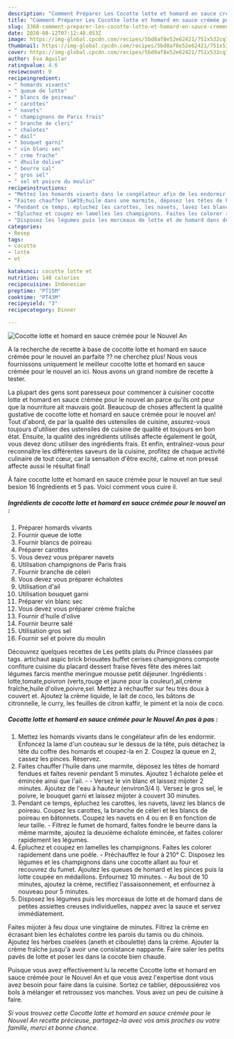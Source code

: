 ```yaml
---
description: "Comment Préparer Les Cocotte lotte et homard en sauce crémée pour le Nouvel An"
title: "Comment Préparer Les Cocotte lotte et homard en sauce crémée pour le Nouvel An"
slug: 3368-comment-preparer-les-cocotte-lotte-et-homard-en-sauce-cremee-pour-le-nouvel-an
date: 2020-08-12T07:12:48.053Z
image: https://img-global.cpcdn.com/recipes/5bd8af8e52e62421/751x532cq70/cocotte-lotte-et-homard-en-sauce-cremee-pour-le-nouvel-an-photo-principale-de-la-recette.jpg
thumbnail: https://img-global.cpcdn.com/recipes/5bd8af8e52e62421/751x532cq70/cocotte-lotte-et-homard-en-sauce-cremee-pour-le-nouvel-an-photo-principale-de-la-recette.jpg
cover: https://img-global.cpcdn.com/recipes/5bd8af8e52e62421/751x532cq70/cocotte-lotte-et-homard-en-sauce-cremee-pour-le-nouvel-an-photo-principale-de-la-recette.jpg
author: Eva Aguilar
ratingvalue: 4.6
reviewcount: 9
recipeingredient:
- " homards vivants"
- " queue de lotte"
- " blancs de poireau"
- " carottes"
- " navets"
- " champignons de Paris frais"
- " branche de cleri"
- " chalotes"
- " dail"
- " bouquet garni"
- " vin blanc sec"
- " crme frache"
- " dhuile dolive"
- " beurre sal"
- " gros sel"
- " sel et poivre du moulin"
recipeinstructions:
- "Mettez les homards vivants dans le congélateur afin de les endormir. Enfoncez la lame d&#39;un couteau sur le dessus de la tête, puis détachez la tête du coffre des homards et coupez-la en 2. Coupez la queue en 2, cassez les pinces. Réservez."
- "Faites chauffer l&#39;huile dans une marmite, déposez les têtes de homard fendues et faites revenir pendant 5 minutes. Ajoutez 1 échalote pelée et émincée ainsi que l&#39;ail.  Versez le vin blanc et laissez mijoter 2 minutes. Ajoutez de l&#39;eau à hauteur (environ3/4 l). Versez le gros sel, le poivre, le bouquet garni et laissez mijoter à couvert 30 minutes."
- "Pendant ce temps, épluchez les carottes, les navets, lavez les blancs de poireau. Coupez les carottes, la branche de céleri et les blancs de poireau en bâtonnets. Coupez les navets en 4 ou en 8 en fonction de leur taille. Filtrez le fumet de homard, faites fondre le beurre dans la même marmite, ajoutez la deuxième échalote émincée, et faites colorer rapidement les légumes."
- "Épluchez et coupez en lamelles les champignons. Faites les colorer rapidement dans une poêle. Préchauffez le four à 210° C. Disposez les légumes et les champignons dans une cocotte allant au four et recouvrez du fumet. Ajoutez les queues de homard et les pinces puis la lotte coupée en médaillons. Enfournez 10 minutes. Au bout de 10 minutes, ajoutez la crème, rectifiez l&#39;assaisonnement, et enfournez à nouveau pour 5 minutes."
- "Disposez les légumes puis les morceaux de lotte et de homard dans de petites assiettes creuses individuelles, nappez avec la sauce et servez immédiatement."
categories:
- Resep
tags:
- cocotte
- lotte
- et

katakunci: cocotte lotte et 
nutrition: 148 calories
recipecuisine: Indonesian
preptime: "PT15M"
cooktime: "PT43M"
recipeyield: "3"
recipecategory: Dinner

---
```



![Cocotte lotte et homard en sauce crémée pour le Nouvel An](https://img-global.cpcdn.com/recipes/5bd8af8e52e62421/751x532cq70/cocotte-lotte-et-homard-en-sauce-cremee-pour-le-nouvel-an-photo-principale-de-la-recette.jpg)

A la recherche de recette à base de cocotte lotte et homard en sauce crémée pour le nouvel an parfaite ?? ne cherchez plus! Nous vous fournissons uniquement le meilleur cocotte lotte et homard en sauce crémée pour le nouvel an ici. Nous avons un grand nombre de recette à tester.

La plupart des gens sont paresseux pour commencer à cuisiner cocotte lotte et homard en sauce crémée pour le nouvel an parce qu'ils ont peur que la nourriture ait mauvais goût. Beaucoup de choses affectent la qualité gustative de cocotte lotte et homard en sauce crémée pour le nouvel an! Tout d'abord, de par la qualité des ustensiles de cuisine, assurez-vous toujours d'utiliser des ustensiles de cuisine de qualité et toujours en bon état. Ensuite, la qualité des ingrédients utilisés affecte également le goût, vous devez donc utiliser des ingrédients frais. Et enfin, entraînez-vous pour reconnaître les différentes saveurs de la cuisine, profitez de chaque activité culinaire de tout cœur, car la sensation d'être excité, calme et non pressé affecte aussi le résultat final!

<!--inarticleads1-->

À faire cocotte lotte et homard en sauce crémée pour le nouvel an tue seul besion 16 Ingrédients et 5 pas. Voici comment vous cuire il.

##### Ingrédients de cocotte lotte et homard en sauce crémée pour le nouvel an :

1. Préparer  homards vivants
1. Fournir  queue de lotte
1. Fournir  blancs de poireau
1. Préparer  carottes
1. Vous devez vous préparer  navets
1. Utilisation  champignons de Paris frais
1. Fournir  branche de céleri
1. Vous devez vous préparer  échalotes
1. Utilisation  d&#39;ail
1. Utilisation  bouquet garni
1. Préparer  vin blanc sec
1. Vous devez vous préparer  crème fraîche
1. Fournir  d&#39;huile d&#39;olive
1. Fournir  beurre salé
1. Utilisation  gros sel
1. Fournir  sel et poivre du moulin


Découvrez quelques recettes de Les petits plats du Prince classées par tags. artichaut aspic brick briouates buffet cerises champignons compote confiture cuisine du placard dessert fraise fèves fête des mères lait légumes farcis menthe meringue mousse petit déjeuner. Ingrédients : lotte,tomate,poivron (verts,rouge et jaune pour la couleur),ail,crème fraîche,huile d&#39;olive,poivre,sel. Mettez à réchauffer sur feu très doux à couvert et. Ajoutez la crème liquide, le lait de coco, les bâtons de citronnelle, le curry, les feuilles de citron kaffir, le piment et la noix de coco. 

<!--inarticleads2-->

##### Cocotte lotte et homard en sauce crémée pour le Nouvel An pas à pas :

1. Mettez les homards vivants dans le congélateur afin de les endormir. Enfoncez la lame d&#39;un couteau sur le dessus de la tête, puis détachez la tête du coffre des homards et coupez-la en 2. Coupez la queue en 2, cassez les pinces. Réservez.
1. Faites chauffer l&#39;huile dans une marmite, déposez les têtes de homard fendues et faites revenir pendant 5 minutes. Ajoutez 1 échalote pelée et émincée ainsi que l&#39;ail. -  - Versez le vin blanc et laissez mijoter 2 minutes. Ajoutez de l&#39;eau à hauteur (environ3/4 l). Versez le gros sel, le poivre, le bouquet garni et laissez mijoter à couvert 30 minutes.
1. Pendant ce temps, épluchez les carottes, les navets, lavez les blancs de poireau. Coupez les carottes, la branche de céleri et les blancs de poireau en bâtonnets. Coupez les navets en 4 ou en 8 en fonction de leur taille. - Filtrez le fumet de homard, faites fondre le beurre dans la même marmite, ajoutez la deuxième échalote émincée, et faites colorer rapidement les légumes.
1. Épluchez et coupez en lamelles les champignons. Faites les colorer rapidement dans une poêle. - Préchauffez le four à 210° C. Disposez les légumes et les champignons dans une cocotte allant au four et recouvrez du fumet. Ajoutez les queues de homard et les pinces puis la lotte coupée en médaillons. Enfournez 10 minutes. - Au bout de 10 minutes, ajoutez la crème, rectifiez l&#39;assaisonnement, et enfournez à nouveau pour 5 minutes.
1. Disposez les légumes puis les morceaux de lotte et de homard dans de petites assiettes creuses individuelles, nappez avec la sauce et servez immédiatement.


Faites mijoter à feu doux une vingtaine de minutes. Filtrez la crème en écrasant bien les échalotes contre les parois du tamis ou du chinois. Ajoutez les herbes ciselées (aneth et ciboulette) dans la crème. Ajouter la crème fraîche jusqu&#39;à avoir une consistance nappante. Faire saler les petits pavés de lotte et poser les dans la cocote bien chaude. 

<!--inarticleads1-->

<p>
Puisque vous avez effectivement lu la recette Cocotte lotte et homard en sauce crémée pour le Nouvel An et que vous avez l'expertise dont vous avez besoin pour faire dans la cuisine. Sortez ce tablier, dépoussiérez vos bols à mélanger et retroussez vos manches. Vous avez un peu de cuisine à faire.
</p>

<p>
<i>Si vous trouvez cette Cocotte lotte et homard en sauce crémée pour le Nouvel An recette précieuse, partagez-la avec vos amis proches ou votre famille, merci et bonne chance.</i>
</p>
